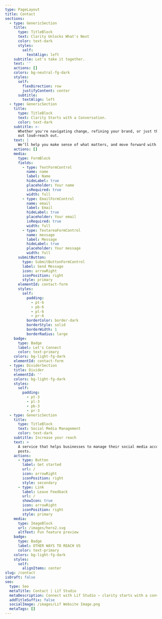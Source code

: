 ```yaml
---
type: PageLayout
title: Contact
sections:
  - type: GenericSection
    title:
      type: TitleBlock
      text: Clarity Unlocks What's Next
      color: text-dark
      styles:
        self:
          textAlign: left
    subtitle: Let's take it together.
    text: ''
    actions: []
    colors: bg-neutral-fg-dark
    styles:
      self:
        flexDirection: row
        justifyContent: center
      subtitle:
        textAlign: left
  - type: GenericSection
    title:
      type: TitleBlock
      text: Clarity Starts with a Conversation.
      color: text-dark
    subtitle: >-
      Whether you're navigating change, refining your brand, or just thinking
      out loud—reach out.
    text: |
      We’ll help you make sense of what matters, and move forward with focus.
    actions: []
    media:
      type: FormBlock
      fields:
        - type: TextFormControl
          name: name
          label: Name
          hideLabel: true
          placeholder: Your name
          isRequired: true
          width: full
        - type: EmailFormControl
          name: email
          label: Email
          hideLabel: true
          placeholder: Your email
          isRequired: true
          width: full
        - type: TextareaFormControl
          name: message
          label: Message
          hideLabel: true
          placeholder: Your message
          width: full
      submitButton:
        type: SubmitButtonFormControl
        label: Send Message
        icon: arrowRight
        iconPosition: right
        style: primary
      elementId: contact-form
      styles:
        self:
          padding:
            - pt-6
            - pb-6
            - pl-6
            - pr-6
          borderColor: border-dark
          borderStyle: solid
          borderWidth: 1
          borderRadius: large
    badge:
      type: Badge
      label: Let's Connect
      color: text-primary
    colors: bg-light-fg-dark
    elementId: contact-form
  - type: DividerSection
    title: Divider
    elementId: ''
    colors: bg-light-fg-dark
    styles:
      self:
        padding:
          - pt-3
          - pl-3
          - pb-3
          - pr-3
  - type: GenericSection
    title:
      type: TitleBlock
      text: Social Media Management
      color: text-dark
    subtitle: Increase your reach
    text: >
      A service that helps businesses to manage their social media accounts and
      posts.
    actions:
      - type: Button
        label: Get started
        url: /
        icon: arrowRight
        iconPosition: right
        style: secondary
      - type: Link
        label: Leave Feedback
        url: /
        showIcon: true
        icon: arrowRight
        iconPosition: right
        style: primary
    media:
      type: ImageBlock
      url: /images/hero2.svg
      altText: Fun feature preview
    badge:
      type: Badge
      label: OTHER WAYS TO REACH US
      color: text-primary
    colors: bg-light-fg-dark
    styles:
      self:
        alignItems: center
slug: /contact
isDraft: false
seo:
  type: Seo
  metaTitle: Contact | Lif Studio
  metaDescription: Connect with Lif Studio — clarity starts with a conversation.
  addTitleSuffix: false
  socialImage: /images/Lif Website Image.png
  metaTags: []
---
```

